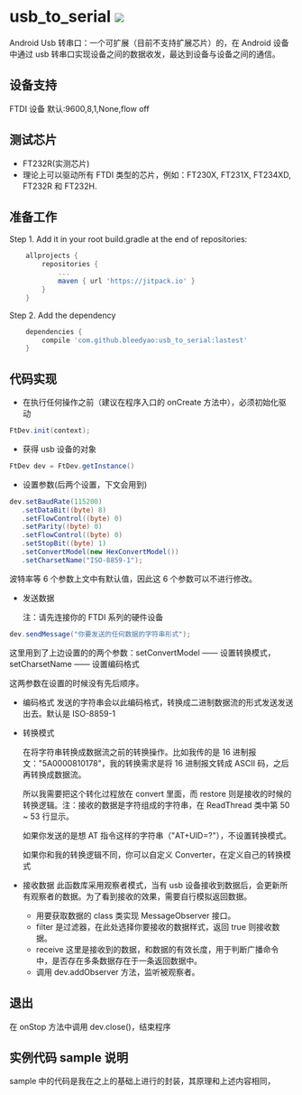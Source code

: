 # usb_to_serial [![](https://jitpack.io/v/bleedyao/usb_to_serial.svg)](https://jitpack.io/#bleedyao/usb_to_serial)

Android Usb 转串口：一个可扩展（目前不支持扩展芯片）的，在 Android 设备中通过 usb 转串口实现设备之间的数据收发，最达到设备与设备之间的通信。

## 设备支持
FTDI 设备 默认:9600,8,1,None,flow off

## 测试芯片
* FT232R(实测芯片)
* 理论上可以驱动所有 FTDI 类型的芯片，例如：FT230X, FT231X, FT234XD, FT232R 和 FT232H.

## 准备工作
Step 1. Add it in your root build.gradle at the end of repositories:
```groovy
	allprojects {
		repositories {
			...
			maven { url 'https://jitpack.io' }
		}
	}
```

Step 2. Add the dependency
```groovy
	dependencies {
		compile 'com.github.bleedyao:usb_to_serial:lastest'
	}
```

## 代码实现
* 在执行任何操作之前（建议在程序入口的 onCreate 方法中），必须初始化驱动
```java
FtDev.init(context);
```
* 获得 usb 设备的对象
```java
FtDev dev = FtDev.getInstance()
```
* 设置参数(后两个设置，下文会用到)
```java
dev.setBaudRate(115200)
   .setDataBit((byte) 8)
   .setFlowControl((byte) 0)
   .setParity((byte) 0)
   .setFlowControl((byte) 0)
   .setStopBit((byte) 1)
   .setConvertModel(new HexConvertModel())
   .setCharsetName("ISO-8859-1");
```
波特率等 6 个参数上文中有默认值，因此这 6 个参数可以不进行修改。

* 发送数据

  注：请先连接你的 FTDI 系列的硬件设备
```java
dev.sendMessage("你要发送的任何数据的字符串形式");
```


这里用到了上边设置的的两个参数：setConvertModel —— 设置转换模式，setCharsetName —— 设置编码格式

这两参数在设置的时候没有先后顺序。

*    编码格式
    发送的字符串会以此编码格式，转换成二进制数据流的形式发送发送出去。默认是 ISO-8859-1

* 转换模式

    在将字符串转换成数据流之前的转换操作。比如我传的是 16 进制报文："5A0000810178"，我的转换需求是将 16 进制报文转成 ASCII 码，之后再转换成数据流。

    所以我需要把这个转化过程放在 convert 里面，而 restore 则是接收的时候的转换逻辑。注：接收的数据是字符组成的字符串，在 ReadThread 类中第 50 ~ 53 行显示。

    如果你发送的是想 AT 指令这样的字符串（"AT+UID=?"），不设置转换模式。

    如果你和我的转换逻辑不同，你可以自定义 Converter，在定义自己的转换模式

* 接收数据
    此函数库采用观察者模式，当有 usb 设备接收到数据后，会更新所有观察者的数据。为了看到接收的效果，需要自行模拟返回数据。

    * 用要获取数据的 class 类实现 MessageObserver 接口。
    * filter 是过滤器，在此处选择你要接收的数据样式，返回 true 则接收数据。
    * receive 这里是接收到的数据，和数据的有效长度，用于判断广播命令中，是否存在多条数据存在于一条返回数据中。
    * 调用 dev.addObserver 方法，监听被观察者。
## 退出

在 onStop 方法中调用 dev.close()，结束程序

## 实例代码 sample 说明
sample 中的代码是我在之上的基础上进行的封装，其原理和上述内容相同，
​    